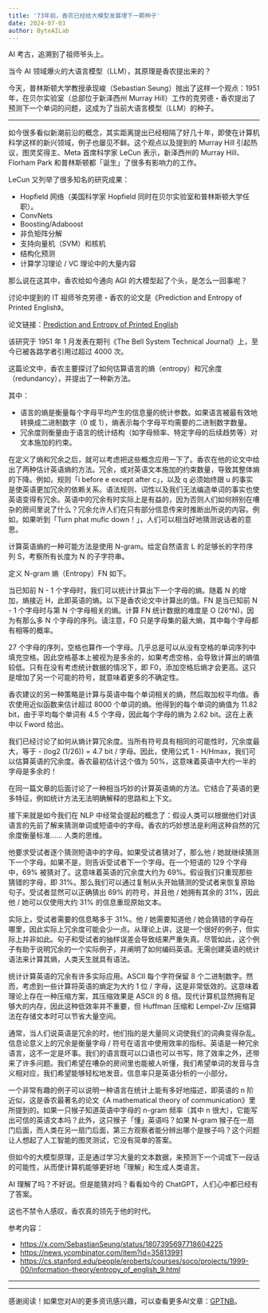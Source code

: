 ```yaml
---
title: '73年前，香农已经给大模型发展埋下一颗种子'
date: 2024-07-03
author: ByteAILab
---
```


AI 考古，追溯到了祖师爷头上。

当今 AI 领域爆火的大语言模型（LLM），其原理是香农提出来的？

今天，普林斯顿大学教授承现峻（Sebastian Seung）抛出了这样一个观点：1951 年，在贝尔实验室（总部位于新泽西州 Murray Hill）工作的克劳德・香农提出了预测下一个单词的问题，这成为了当前大语言模型（LLM）的种子。

---


如今很多看似新潮前沿的概念，其实距离提出已经相隔了好几十年，即使在计算机科学这样的新兴领域，例子也屡见不鲜。这个观点以及提到的 Murray Hill 引起热议，图灵奖得主、Meta 首席科学家 LeCun 表示，新泽西州的 Murray Hill、Florham Park 和普林斯顿都「诞生」了很多有影响力的工作。

LeCun 又列举了很多知名的研究成果：

- Hopfield 网络（美国科学家 Hopfield 同时在贝尔实验室和普林斯顿大学任职）。
- ConvNets
- Boosting/Adaboost
- 非负矩阵分解
- 支持向量机（SVM）和核机
- 结构化预测
- 计算学习理论 / VC 理论中的大量内容

那么说在这其中，香农给如今通向 AGI 的大模型起了个头，是怎么一回事呢？

讨论中提到的 IT 祖师爷克劳德・香农的论文是《Prediction and Entropy of Printed English》。

论文链接：[Prediction and Entropy of Printed English](https://www.princeton.edu/~wbialek/rome/refs/shannon_51.pdf)

该研究于 1951 年 1 月发表在期刊《The Bell System Technical Journal》上，至今已被各路学者引用过超过 4000 次。

这篇论文中，香农主要探讨了如何估算语言的熵（entropy）和冗余度（redundancy），并提出了一种新方法。

其中：

- 语言的熵是衡量每个字母平均产生的信息量的统计参数。如果语言被最有效地转换成二进制数字（0 或 1），熵表示每个字母平均需要的二进制数字数量。
- 冗余度则衡量由于语言的统计结构（如字母频率、特定字母的后续趋势等）对文本施加的约束。

在定义了熵和冗余之后，就可以考虑把这些概念应用一下了。香农在他的论文中给出了两种估计英语熵的方法。冗余，或对英语文本施加的约束数量，导致其整体熵的下降。例如，规则「i before e except after c」，以及 q 必须始终跟 u 的事实是使英语更加冗余的依赖关系。语法规则、词性以及我们无法编造单词的事实也使英语变得有冗余。英语中的冗余有时实际上是有益的，因为否则人们如何辨别在嘈杂的房间里说了什么？冗余允许人们在只有部分信息传来时推断出所说的内容。例如，如果听到「Turn phat mufic down！」，人们可以相当好地猜测说话者的意思。

计算英语熵的一种可能方法是使用 N-gram。给定自然语言 L 的足够长的字符序列 S，考察所有长度为 N 的子字符串。

定义 N-gram 熵（Entropy）FN 如下。

当已知前 N - 1 个字母时，我们可以统计计算出下一个字母的熵。随着 N 的增加，熵接近 H，此即英语的熵。以下是香农论文中计算出的值。FN 是当已知前 N - 1 个字母时与第 N 个字母相关的熵。计算 FN 统计数据的难度是 O (26^N)，因为有那么多 N 个字母的序列。请注意，F0 只是字母集的最大熵，其中每个字母都有相等的概率。

27 个字母的序列，空格也算作一个字母。几乎总是可以从没有空格的单词序列中填充空格。因此空格基本上被视为是多余的，如果考虑空格，会导致计算出的熵值较低。只有在没有考虑统计数据的情况下，即 F0，添加空格后熵才会更高。这只是增加了另一个可能的符号，就意味着更多的不确定性。

香农建议的另一种策略是计算与英语中每个单词相关的熵，然后取加权平均值。香农使用近似函数来估计超过 8000 个单词的熵。他得到的每个单词的熵值为 11.82 bit，由于平均每个单词有 4.5 个字母，因此每个字母的熵为 2.62 bit。这在上表中以 Fword 给出。

我们已经讨论了如何从熵计算冗余度。当所有符号具有相同的可能性时，冗余度最大，等于 - (log2 (1/26)) = 4.7 bit / 字母。因此，使用公式 1 - H/Hmax，我们可以估算英语的冗余度。香农最初估计这个值为 50%，这意味着英语中大约一半的字母是多余的！

在同一篇文章的后面讨论了一种相当巧妙的计算英语熵的方法。它结合了英语的更多特征，例如统计方法无法明确解释的思路和上下文。

接下来就是如今我们在 NLP 中经常会提起的概念了：假设人类可以根据他们对该语言的先前了解来猜测单词或短语中的字母。香农的巧妙想法是利用这种自然的冗余度衡量标准…… 人类的思维。

他要求受试者逐个猜测短语中的字母。如果受试者猜对了，那么他 / 她就继续猜测下一个字母。如果不是，则告诉受试者下一个字母。在一个短语的 129 个字母中，69% 被猜对了。这意味着英语的冗余度大约为 69%。假设我们只重现那些猜错的字母，即 31%。那么我们可以通过复制从头开始猜测的受试者来恢复原始句子。受试者显然可以正确猜出 69% 的符号，并且他 / 她拥有其余的 31%，因此他 / 她可以仅使用大约 31% 的信息重现原始文本。

实际上，受试者需要的信息略多于 31%。他 / 她需要知道他 / 她会猜错的字母在哪里，因此实际上冗余度可能会少一点。从理论上讲，这是一个很好的例子，但实际上并非如此。句子和受试者的抽样误差会导致结果严重失真。尽管如此，这个例子有助于说明冗余的一个实际例子，并阐明了如何编码英语。无需创建英语的统计语法来计算其熵，人类天生就具有语法。

统计计算英语的冗余有许多实际应用。ASCII 每个字符保留 8 个二进制数字。然而，考虑到一些计算将英语的熵定为大约 1 位 / 字母，这是非常低效的。这意味着理论上存在一种压缩方案，其压缩效果是 ASCII 的 8 倍。现代计算机显然拥有足够大的内存，因此这种低效率并不重要，但 Huffman 压缩和 Lempel-Ziv 压缩算法在存储文本时可以节省大量空间。

通常，当人们说英语是冗余的时，他们指的是大量同义词使我们的词典变得杂乱。信息论意义上的冗余是衡量字母 / 符号在语言中使用效率的指标。英语是一种冗余语言，这不一定是坏事。我们的语言既可以口语也可以书写，除了效率之外，还带来了许多问题。我们希望在嘈杂的房间里也能被人听懂，我们希望单词的发音与含义相对应，我们希望能够轻松地发音。信息率只是英语分析的一小部分。

一个非常有趣的例子可以说明一种语言在统计上能有多好地描述，即英语的 n 阶近似，这是香农最著名的论文《A mathematical theory of communication》里所提到的。如果一只猴子知道英语中字母的 n-gram 频率（其中 n 很大），它能写出可信的英语文本吗？此外，这只猴子「懂」英语吗？如果 N-gram 猴子在一扇门后面，而人类在另一扇门后面，第三方观察者能分辨出哪个是猴子吗？这个问题让人想起了人工智能的图灵测试，它没有简单的答案。

但如今的大模型原理，正是通过学习大量的文本数据，来预测下一个词或下一段话的可能性，从而使计算机能够更好地「理解」和生成人类语言。

AI 理解了吗？不好说。但是能猜对吗？看看如今的 ChatGPT，人们心中都已经有了答案。

这也不禁令人感叹，香农真的领先于他的时代。

参考内容：

- https://x.com/SebastianSeung/status/1807395697718604225
- https://news.ycombinator.com/item?id=35813991
- https://cs.stanford.edu/people/eroberts/courses/soco/projects/1999-00/information-theory/entropy_of_english_9.html

---
---
感谢阅读！如果您对AI的更多资讯感兴趣，可以查看更多AI文章：[GPTNB](https://gptnb.com)。